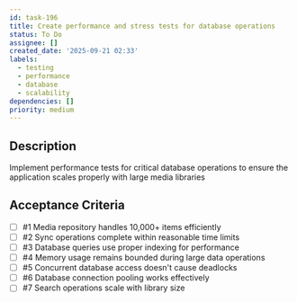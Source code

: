 ```yaml
---
id: task-196
title: Create performance and stress tests for database operations
status: To Do
assignee: []
created_date: '2025-09-21 02:33'
labels:
  - testing
  - performance
  - database
  - scalability
dependencies: []
priority: medium
---
```


## Description

<!-- SECTION:DESCRIPTION:BEGIN -->
Implement performance tests for critical database operations to ensure the application scales properly with large media libraries
<!-- SECTION:DESCRIPTION:END -->

## Acceptance Criteria
<!-- AC:BEGIN -->
- [ ] #1 Media repository handles 10,000+ items efficiently
- [ ] #2 Sync operations complete within reasonable time limits
- [ ] #3 Database queries use proper indexing for performance
- [ ] #4 Memory usage remains bounded during large data operations
- [ ] #5 Concurrent database access doesn't cause deadlocks
- [ ] #6 Database connection pooling works effectively
- [ ] #7 Search operations scale with library size
<!-- AC:END -->
